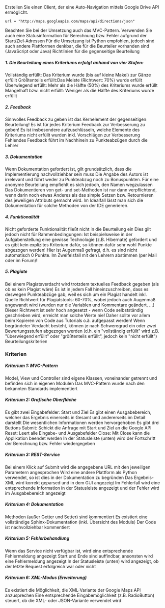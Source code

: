Erstellen Sie einen Client, der eine Auto-Navigation mittels Google Drive API ermöglicht.
```
url = "http://maps.googleapis.com/maps/api/directions/json"
```
Beachten Sie bei der Umsetzung auch das MVC-Pattern.
Verwenden Sie auch eine Statusinformation für Berechnung bzw. Fehler aufgrund der Start/Ziel-Adressen
Für die Umsetzung ist Python empfohlen, jedoch sind auch andere Plattformen denkbar, die für die Beurteiler vorhanden sind (JavaScript oder Java) 
Richtlinien für die gegenseitige Beurteilung

##### 1. Die Beurteilung eines Kriteriums erfolgt anhand von vier Stufen:
Vollständig erfüllt: Das Kriterium wurde (bis auf kleine Makel) zur Gänze erfüllt
Größtenteils erfüllt:Das Meiste (Richtwert: 70%) wurde erfüllt
Überwiegend erfüllt: Mehr als die Hälfte (50%) des Kriteriums wurde erfüllt
Mangelhaft bzw. nicht erfüllt: Weniger als die Hälfte des Kriteriums wurde erfüllt

##### 2. Feedback
Sinnvolles Feedback zu geben ist das Kernelement der gegenseitigen Beurteilung!
Es ist für jedes Kriterium Feedback zur Verbesserung zu geben!
Es ist insbesondere aufzuschlüsseln, welche Elemente des Kriteriums nicht erfüllt wurden inkl. Vorschlägen zur Verbesserung
Fehlendes Feedback führt im Nachhinein zu Punkteabzügen durch die Lehrer

##### 3. Dokumentation
Wenn Dokumentation gefordert ist, gilt grundsätzlich, dass die Implementierung nachvollziehbar sein muss
Die Angabe des Autors ist irrelevant und führt weder zu Punkteabzug noch zu Bonuspunkten. Für eine anonyme Beurteilung empfiehlt es sich jedoch, den Namen wegzulassen
Das Dokumentieren von get- und set-Methoden ist nur dann verpflichtend, wenn darin noch etwas Anderes als das simple Setzen bzw. Re­tour­nie­ren des jeweiligen Attributs gemacht wird. Im Idealfall lässt man sich die Dokumentation für solche Methoden von der IDE generieren.

##### 4. Funktionalität
Nicht geforderte Funktionalität fließt nicht in die Beurteilung ein
Dies gilt jedoch nicht für Rahmenbedingungen: Ist beispielsweise in der Aufgabenstellung eine gewisse Technologie (z.B. Hibernate) gefordert und es gibt kein explizites Kriterium dafür, so können dafür sehr wohl Punkte abgezogen werden! Hier ist Augenmaß gefragt, d.h. es sind nicht automatisch 0 Punkte. Im Zweifelsfall mit den Lehrern abstimmen (per Mail oder im Forum)!

##### 5. Plagiate
Bei einem Plagiatsverdacht wird trotzdem textuelles Feedback gegeben (als ob es kein Plagiat wäre)
Es ist in jedem Fall hineinzuschreiben, dass es deswegen Punkteabzüge gab, weil es sich um ein Plagiat handelt inkl. Quelle
Richtwert für Plagiatstools: 60-70%, wobei jedoch auch Augenmaß angewandt wird (wurden nur die Variablen und Kommentare geändert, ...)
Dieser Richtwert ist sehr hoch angesetzt - wenn Code selbstständig geschrieben wird, erreicht man solche Werte nie! Daher sollte vor allem beim Kopieren von Code aus Tutorials o.ä. aufgepasst werden!
Wenn begründeter Verdacht besteht, können je nach Schweregrad ein oder zwei Bewertungsstufen abgezogen werden (d.h. ein "vollständig erfüllt" wird z.B. "überwiegend erfüllt" oder "größtenteils erfüllt", jedoch kein "nicht erfüllt")
Beurteilungskriterien

### Kriterien
##### Kriterium 1: MVC-Pattern
Model, View und Controller sind eigene Klassen, voneinander getrennt und befinden sich in eigenen Modulen
Das MVC-Pattern wurde nach den bekannten Standards implementiert

##### Kriterium 2: Grafische Oberfläche
Es gibt zwei Eingabefelder: Start und Ziel
Es gibt einen Ausgabebereich, welcher das Ergebnis einerseits in Gesamt und andererseits im Detail darstellt
Die wesentlichen Informationen werden hervorgehoben
Es gibt drei Buttons
Submit: Schickt die Anfrage mit Start und Ziel an die Google API
Reset: Leert alle Eingabe- und Ausgabefelder
Close: Mit Close kann die Applikation beendet werden
In der Statusleiste (unten) wird der Fortschritt der Berechnung bzw. Fehler wiedergegeben

##### Kriterium 3: REST-Service
Bei einem Klick auf Submit wird die angegebene URL mit den jeweiligen Parametern angesprochen
Wird eine andere Plattform als Python verwendet, so ist dies in der Dokumentation zu begründen
Das Ergebnis-XML wird korrekt geparsed und in dem GUI angezeigt
Im Fehlerfall wird eine entsprechende Information in der Statusleiste angezeigt und der Fehler wird im Ausgabebereich angezeigt

##### Kriterium 4: Dokumentation
Methoden (außer Getter und Setter) sind kommentiert
Es existiert eine vollständige Sphinx-Dokumentation (inkl. Übersicht des Moduls)
Der Code ist nachvollziehbar kommentiert

##### Kriterium 5: Fehlerbehandlung
Wenn das Service nicht verfügbar ist, wird eine entsprechende Fehlermeldung angezeigt
Start und Ende sind auffindbar, ansonsten wird eine Fehlermeldung angezeigt
In der Statusleiste (unten) wird angezeigt, ob der letzte Request erfolgreich war oder nicht

##### Kriterium 6: XML-Modus (Erweiterung)
Es existiert die Möglichkeit, die XML-Variante der Google Maps API anzusprechen
Eine entsprechende Eingabemöglichkeit (z.B. RadioButton) steuert, ob die XML- oder JSON-Variante verwendet wird